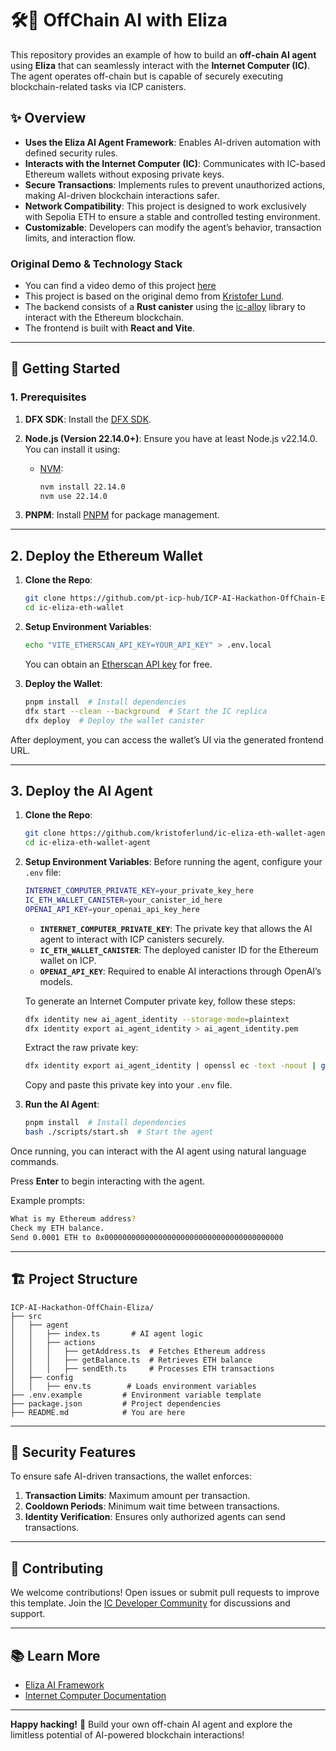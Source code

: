 # 🛠️🤖 OffChain AI with Eliza

This repository provides an example of how to build an **off-chain AI agent** using **Eliza** that can seamlessly interact with the **Internet Computer (IC)**. The agent operates off-chain but is capable of securely executing blockchain-related tasks via ICP canisters.

## ✨ Overview

- **Uses the Eliza AI Agent Framework**: Enables AI-driven automation with defined security rules.
- **Interacts with the Internet Computer (IC)**: Communicates with IC-based Ethereum wallets without exposing private keys.
- **Secure Transactions**: Implements rules to prevent unauthorized actions, making AI-driven blockchain interactions safer.
- **Network Compatibility**: This project is designed to work exclusively with Sepolia ETH to ensure a stable and controlled testing environment.
- **Customizable**: Developers can modify the agent’s behavior, transaction limits, and interaction flow.

### Original Demo & Technology Stack
- You can find a video demo of this project [here](https://www.youtube.com/watch?v=Eql_qSas3so)
- This project is based on the original demo from [Kristofer Lund](https://github.com/kristoferlund).
- The backend consists of a **Rust canister** using the [ic-alloy](https://github.com/ic-alloy) library to interact with the Ethereum blockchain.
- The frontend is built with **React and Vite**.

---

## 🚀 Getting Started

### 1. Prerequisites

1. **DFX SDK**: Install the [DFX SDK](https://internetcomputer.org/docs/current/developer-docs/build/install-upgrade-remove).
2. **Node.js (Version 22.14.0+)**: Ensure you have at least Node.js v22.14.0. You can install it using:
   - [NVM](https://github.com/nvm-sh/nvm):
     ```bash
     nvm install 22.14.0
     nvm use 22.14.0
     ```

3. **PNPM**: Install [PNPM](https://pnpm.io/installation) for package management.

---

## 2. Deploy the Ethereum Wallet

1. **Clone the Repo**: 
   ```bash
   git clone https://github.com/pt-icp-hub/ICP-AI-Hackathon-OffChain-Eliza.git
   cd ic-eliza-eth-wallet
   ```

2. **Setup Environment Variables**:
   ```bash
   echo "VITE_ETHERSCAN_API_KEY=YOUR_API_KEY" > .env.local
   ```
   You can obtain an [Etherscan API key](https://etherscan.io/apis) for free.

3. **Deploy the Wallet**:
   ```bash
   pnpm install  # Install dependencies
   dfx start --clean --background  # Start the IC replica
   dfx deploy  # Deploy the wallet canister
   ```

After deployment, you can access the wallet’s UI via the generated frontend URL.

---

## 3. Deploy the AI Agent

1. **Clone the Repo**:
   ```bash
   git clone https://github.com/kristoferlund/ic-eliza-eth-wallet-agent.git
   cd ic-eliza-eth-wallet-agent
   ```

2. **Setup Environment Variables**:
   Before running the agent, configure your `.env` file:
   ```bash
   INTERNET_COMPUTER_PRIVATE_KEY=your_private_key_here
   IC_ETH_WALLET_CANISTER=your_canister_id_here
   OPENAI_API_KEY=your_openai_api_key_here
   ```

   - **`INTERNET_COMPUTER_PRIVATE_KEY`**: The private key that allows the AI agent to interact with ICP canisters securely.
   - **`IC_ETH_WALLET_CANISTER`**: The deployed canister ID for the Ethereum wallet on ICP.
   - **`OPENAI_API_KEY`**: Required to enable AI interactions through OpenAI’s models.

   To generate an Internet Computer private key, follow these steps:
   ```bash
   dfx identity new ai_agent_identity --storage-mode=plaintext
   dfx identity export ai_agent_identity > ai_agent_identity.pem
   ```
   Extract the raw private key:
   ```bash
   dfx identity export ai_agent_identity | openssl ec -text -noout | grep -A 3 priv: | tail -n +2 | tr -d '[:space:]:' | tr -d '\n'
   ```
   Copy and paste this private key into your `.env` file.

3. **Run the AI Agent**:
   ```bash
   pnpm install  # Install dependencies
   bash ./scripts/start.sh  # Start the agent
   ```

Once running, you can interact with the AI agent using natural language commands.

Press **Enter** to begin interacting with the agent.

Example prompts:
```bash
What is my Ethereum address?
Check my ETH balance.
Send 0.0001 ETH to 0x0000000000000000000000000000000000000000
```

---

## 🏗 Project Structure

```
ICP-AI-Hackathon-OffChain-Eliza/
├── src
│   ├── agent
│   │   ├── index.ts       # AI agent logic
│   │   ├── actions
│   │   │   ├── getAddress.ts  # Fetches Ethereum address
│   │   │   ├── getBalance.ts  # Retrieves ETH balance
│   │   │   ├── sendEth.ts     # Processes ETH transactions
│   ├── config
│   │   ├── env.ts        # Loads environment variables
├── .env.example         # Environment variable template
├── package.json         # Project dependencies
├── README.md            # You are here
```

---

## 🔐 Security Features

To ensure safe AI-driven transactions, the wallet enforces:

1. **Transaction Limits**: Maximum amount per transaction.
2. **Cooldown Periods**: Minimum wait time between transactions.
3. **Identity Verification**: Ensures only authorized agents can send transactions.

---

## 🤝 Contributing

We welcome contributions! Open issues or submit pull requests to improve this template. Join the [IC Developer Community](https://forum.dfinity.org/) for discussions and support.

---

## 📚 Learn More

- [Eliza AI Framework](https://github.com/elizaOS/eliza)
- [Internet Computer Documentation](https://internetcomputer.org/docs/home)

---

**Happy hacking!** 🚀 Build your own off-chain AI agent and explore the limitless potential of AI-powered blockchain interactions!
